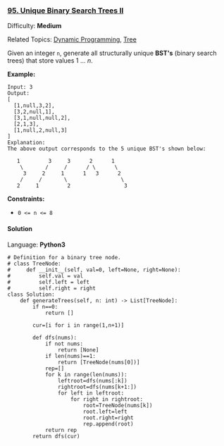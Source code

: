 ### [95\. Unique Binary Search Trees II](https://leetcode.com/problems/unique-binary-search-trees-ii/)

Difficulty: **Medium**  

Related Topics: [Dynamic Programming](https://leetcode.com/tag/dynamic-programming/), [Tree](https://leetcode.com/tag/tree/)


Given an integer `n`, generate all structurally unique **BST's** (binary search trees) that store values 1 ... _n_.

**Example:**

```
Input: 3
Output:
[
  [1,null,3,2],
  [3,2,null,1],
  [3,1,null,null,2],
  [2,1,3],
  [1,null,2,null,3]
]
Explanation:
The above output corresponds to the 5 unique BST's shown below:

   1         3     3      2      1
    \       /     /      / \      \
     3     2     1      1   3      2
    /     /       \                 \
   2     1         2                 3
```

**Constraints:**

*   `0 <= n <= 8`


#### Solution

Language: **Python3**

```python3
# Definition for a binary tree node.
# class TreeNode:
#     def __init__(self, val=0, left=None, right=None):
#         self.val = val
#         self.left = left
#         self.right = right
class Solution:
    def generateTrees(self, n: int) -> List[TreeNode]:
        if n==0:
            return []
        
        cur=[i for i in range(1,n+1)]
        
        def dfs(nums):
            if not nums:
                return [None]
            if len(nums)==1:
                return [TreeNode(nums[0])]
            rep=[]
            for k in range(len(nums)):
                leftroot=dfs(nums[:k])
                rightroot=dfs(nums[k+1:])
                for left in leftroot:
                    for right in rightroot:
                        root=TreeNode(nums[k])
                        root.left=left
                        root.right=right
                        rep.append(root)
            return rep
        return dfs(cur)
        
```